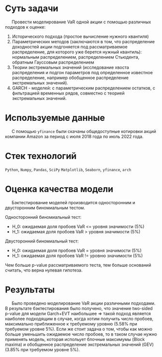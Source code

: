 # Суть задачи

&ensp; &ensp; Провести моделирование VaR одной акции с помощью различных подходов к оценке: 

1. Исторического подхода (простое вычисление нужного квантиля)
2. Параметрических методов (заключаются в том, что распределение доходностей акции подгоняется под рассматриваемое распределение, для которого уже берется нужный квантиль): нормальным распределением, распределением Стьюдента, обратным Гауссовым распределением
3. Теории экстремальных значений (исследование хвоста распределения и подгон параметров под определенное известное распределение, например обобщенное распределение экстремальных значений).
4. GARCH - моделей: с параметрическим распределением остатков, с фильтрацией временных рядов, совместно с теорией экстремальных значений.


# Используемые данные

&ensp; &ensp; С помощью `yfinance` были скачаны общедоступные котировки акций компании Amazon за период с июля 2018 года по июль 2022 года.

# Стек технологий

`Python`, `Numpy`, `Pandas`, `SciPy` `Matplotlib`, `Seaborn`,
 `yfinance`,
`arch`

# Оценка качества модели

&ensp; &ensp; Бэктестирование моделей производится односторонним и двусторонним биномиальным тестом.

Односторонний биномиальный тест:

* H_0: ожидаемая доля пробоев VaR <= уровня значимости (5%)
* H_1: ожидаемая доля пробоев VaR > уровня значимости (5%)

Двусторонний биномиальный тест:

* H_0: ожидаемая доля пробоев VaR = уровня значимости (5%)
* H_1: ожидаемая доля пробоев VaR != уровню значимости (5%)

Чем больше p-value рассматриваемого теста, тем больше оснований считать, что верна нулевая гипотеза.

# Результаты

&ensp; &ensp; Было проведено моделирование VaR акции различными подходами. В результате бэктестирования было получено, что значение two-sided p-value для модели Garch+EVT наибольшее => такой подход является наиболее подходящим в случае, когда хотим получить число пробоев, максимально приближенное к требуемому уровню (5.58% при требуемом уровне 5%). Если же стоит задача о том, чтобы как можно больше уменьшить ожидаемое число пробоев, то в таком случае нужно применять модель, которая испольует блочные максимумы (Block maxima) и обобщенное распределение экстремальных значений (GEV) (3.85% при требуемом уровне 5%).
